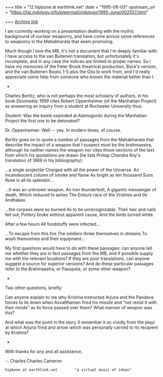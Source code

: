 +++
title = "12 hipbone at earthlink.net"
date = "1995-06-03"
upstream_url = "https://list.indology.info/pipermail/indology/1995-June/002557.html"

+++
[Archive link](https://list.indology.info/pipermail/indology/1995-June/002557.html)

I am currently working on a presentation dealing with the mythic
background of nuclear weaponry, and have come across some
references to weaponry in the Mahabharata that seem promising.

Much though I love the MB, it's not a document that I'm deeply
familiar with: I have access to the van Buitenen translation, but
unfortunately it's incomplete, and in any case the indices are limited
to proper names. So I have my memories of the Peter Brook
theatrical production, Buck's version, and the van Buitenen Books
1-5 plus the Gita to work from, and I'd really appreciate some help
from someone who knows the material better than I.

*

Charles Berlitz, who is not perhaps the most scholarly of authors, in
his book *Doomsday 1999* cites Robert Oppenheimer (of the
Manhattan Project) as answering an inquiry from a student at
Rochester University thus:

Student:    Was the bomb exploded at Alamogordo during the
Manhattan Project the first one to be detonated?

Dr. Oppenheimer:  Well -- yes. In modern times, of course.

Berlitz goes on to quote a number of passages from the Mahabharata
that describe the impact of a weapon that I suspect must be the
brahmaastra, although he neither names the weapon nor cites those
sections of the text from which his quotations are drawn (he lists
Protap Chandra Roy's translation of 1889 in his bibliography):

...a single projectile
Charged with all the power of the Universe.
An incandescent column of smoke and flame
As bright as ten thousand Suns
Rose in all its splendor...

...it was an unknown weapon,
An iron thunderbolt,
A gigantic messenger of death,
Which reduced to ashes
The Entiure race of the Vrishnis and thr Andhakas.

...the corpses were so burned
As to be unrecognizable.
Their hair and nails fell out;
Pottery broke without apparent cause,
And the birds turned white.

After a few hours
All foodstuffs were infected...

...To escape from this fire
The soldiers threw themselves in streams
To wash themselves and their equipment...

My first questions would have to do with these passages: can
anyone tell me whether they are in fact passages from the MB, and if
possible supply me with the relevant locations?  If they are poor
translations, can anyone suggest a source for superior versions?
And do these particular passages refer to the Brahmaastra, or
Pasupata, or some other weapon?

*

Two other questions, briefly:

Can anyone explain to me why Krishna instructed Arjuna and the
Pandava forces to lie down when Asvatthaman fired his missile and
"not resist it with their minds" as its force passed over them?  What
manner of weapon was this?

And what was the point in the story (I remember it so vividly from
the play) at which Arjuna fired and arrow which was personally
carried to its recipient by Krishna?

*

With thanks for any and all assistance,

--
Charles
Charles Cameron
~~~~~~~~~~~~~~~~~~~~~~~~~~~~~~~~~~~~~~~~~~
hipbone at earthlink.net        "a virtual music of ideas"







